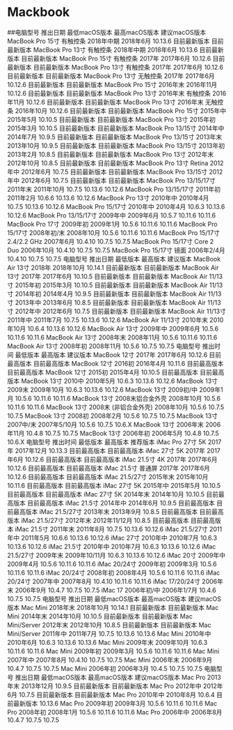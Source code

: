 # Mackbook
##电脑型号	推出日期	最低macOS版本	最高macOS版本	建议macOS版本
MacBook Pro 15寸 有触控条 2018年中期	2018年6月	10.13.6	目前最新版本	目前最新版本
MacBook Pro 13寸 有触控条 2018年中期	2018年6月	10.13.6	目前最新版本	目前最新版本
MacBook Pro 15寸 有触控条 2017年	2017年6月	10.12.6	目前最新版本	目前最新版本
MacBook Pro 13寸 有触控条 2017年	2017年6月	10.12.6	目前最新版本	目前最新版本
MacBook Pro 13寸 无触控条 2017年	2017年6月	10.12.6	目前最新版本	目前最新版本
MacBook Pro 15寸 2016年末	2016年11月	10.12.6	目前最新版本	目前最新版本
MacBook Pro 13寸 2016年末 有触控条	2016年11月	10.12.6	目前最新版本	目前最新版本
MacBook Pro 13寸 2016年末 无触控条	2016年10月	10.12.6	目前最新版本	目前最新版本
MacBook Pro 15寸 2015年中	2015年5月	10.10.5	目前最新版本	目前最新版本
MacBook Pro 13寸 2015年初	2015年3月	10.10.5	目前最新版本	目前最新版本
MacBook Pro 13/15寸 2014年中	2014年7月	10.9.5	目前最新版本	目前最新版本
MacBook Pro 13/15寸 2013年末	2013年10月	10.9.5	目前最新版本	目前最新版本
MacBook Pro 13/15寸 2013年初	2013年2月	10.8.5	目前最新版本	目前最新版本
MacBook Pro 13寸 2012年末	2012年10月	10.8.5	目前最新版本	目前最新版本
MacBook Pro 13寸 Retina 2012年中	2012年6月	10.7.5	目前最新版本	目前最新版本
MacBook Pro 13/15寸 2012年中	2012年6月	10.7.5	目前最新版本	目前最新版本
MacBook Pro 13/15/17寸 2011年末	2011年10月	10.7.5	10.13.6	10.12.6
MacBook Pro 13/15/17寸 2011年初	2011年2月	10.6.6	10.13.6	10.12.6
MacBook Pro 13寸 2010年中	2010年4月	10.7.5	10.13.6	10.12.6
MacBook Pro 15/17寸 2010年中	2010年4月	10.6.3	10.13.6	10.12.6
MacBook Pro 13/15/17寸 2009年中	2009年6月	10.5.7	10.11.6	10.11.6
MacBook Pro 17寸 2009年初	2009年1月	10.5.6	10.11.6	10.11.6
MacBook Pro 15/17寸 2008年初/末	2008年10月	10.5.6	10.11.6	10.11.6
MacBook Pro 15/17寸 2.4/2.2 GHz	2007年6月	10.4.10	10.7.5	10.7.5
MacBook Pro 15/17寸 Core 2 Duo	2006年10月	10.4.10	10.7.5	10.7.5
MacBook Pro 15/17寸 镜面	2006年2/4月	10.4.10	10.7.5	10.7.5
电脑型号	推出日期	最低版本	最高版本	建议版本
MacBook Air 13寸 2018年	2018年10月	10.14.1	目前最新版本	目前最新版本
MacBook Air 13寸 2017年	2017年6月	10.10.5	目前最新版本	目前最新版本
MacBook Air 11/13寸 2015年初	2015年3月	10.10.5	目前最新版本	目前最新版本
MacBook Air 11/13寸 2014年初	2014年4月	10.9.5	目前最新版本	目前最新版本
MacBook Air 11/13寸 2013年中	2013年6月	10.8.5	目前最新版本	目前最新版本
MacBook Air 11/13寸 2012年中	2012年6月	10.7.5	目前最新版本	目前最新版本
MacBook Air 11/13寸 2011年中	2011年7月	10.7.5	10.13.6	10.12.6
MacBook Air 11/13寸 2010年末	2010年10月	10.6.4	10.13.6	10.12.6
MacBook Air 13寸 2009年中	2009年6月	10.5.6	10.11.6	10.11.6
MacBook Air 13寸 2008年末	2008年11月	10.5.6	10.11.6	10.11.6
MacBook Air 13寸 2008年初	2008年11月	10.5.6	10.7.5	10.7.5
电脑型号	推出时间	最低版本	最高版本	建议版本
MacBook 12寸 2017年	2017年6月	10.12.6	目前最高版本	目前最高版本
MacBook 12寸 2016初	2016年4月	10.11.6	目前最高版本	目前最高版本
MacBook 12寸 2015初	2015年4月	10.10.5	目前最高版本	目前最高版本
MacBook 13寸 2010中	2010年5月	10.6.3	10.13.6	10.12.6
MacBook 13寸 2009末	2009年10月	10.6.3	10.13.6	10.12.6
MacBook 13寸 2009初/中	2009年1月	10.5.6	10.11.6	10.11.6
MacBook 13寸 2008末铝合金外壳	2008年10月	10.5.6	10.11.6	10.11.6
MacBook 13寸 2008末 (非铝合金外壳)	2008年10月	10.5.6	10.7.5	10.7.5
MacBook 13寸 2008初	2008年2月	10.5.6	10.7.5	10.7.5
MacBook 13寸 2007中/末	2007年5/10月	10.5.6	10.7.5	10.6.X
MacBook 13寸 2006年末	2006年11月	10.4.8	10.7.5	10.7.5
MacBook 13寸 2006年初	2006年5月	10.4.8	10.7.5	10.6.X
电脑型号	推出时间	最低版本	最高版本	推荐版本
iMac Pro 27寸 5K 2017年	2017年12月	10.13.3	目前最高版本	目前最高版本
iMac 27寸 5K 2017年	2017年6月	10.12.6	目前最高版本	目前最高版本
iMac 21.5寸 4K 2017年	2017年6月	10.12.6	目前最高版本	目前最高版本
iMac 21.5寸 普通屏 2017年	2017年6月	10.12.6	目前最高版本	目前最高版本
iMac 21.5/27寸 2015年末	2015年10月	10.11.6	目前最高版本	目前最高版本
iMac 27寸 5K 2015年中	2015年5月	10.10.5	目前最高版本	目前最高版本
iMac 27寸 5K 2014年末	2014年10月	10.10.5	目前最高版本	目前最高版本
iMac 21.5寸 2014年中	2014年6月	10.9.5	目前最高版本	目前最高版本
iMac 21.5/27寸 2013年末	2013年9月	10.8.5	目前最高版本	目前最高版本
iMac 21.5/27寸 2012年末	2012年11/12月	10.8.5	目前最高版本	目前最高版本
iMac 21.5寸 2011年末	2011年8月	10.7.5	10.13.6	10.12.6
iMac 21.5/27寸 2011年中	2011年5月	10.6.6	10.13.6	10.12.6
iMac 27寸 2010年中	2010年7月	10.6.3	10.13.6	10.12.6
iMac 21.5寸 2010年中	2010年7月	10.6.3	10.13.6	10.12.6
iMac 21.5/27寸 2009年末	2009年10/11月	10.6.3	10.13.6	10.12.6
iMac 20寸 2009年中	2009年4月	10.5.6	10.11.6	10.11.6
iMac 20/24寸 2009年初	2009年3月	10.5.6	10.11.6	10.11.6
iMac 20/24寸 2008年初	2008年4月	10.5.6	10.11.6	10.11.6
iMac 20/24寸 2007年中	2007年8月	10.4.10	10.11.6	10.11.6
iMac 17/20/24寸 2006年末	2006年9月	10.4.7	10.7.5	10.7.5
iMac 17 2006年初/中	2006年1/7月	10.4.6	10.7.5	10.7.5
电脑型号	推出日期	最低macOS版本	最高macOS版本	建议macOS版本
Mac Mini 2018年末	2018年10月	10.14.1	目前最新版本	目前最新版本
Mac Mini 2014年末	2014年10月	10.10.5	目前最新版本	目前最新版本
Mac Mini/Server 2012年末	2012年10月	10.8.5	目前最新版本	目前最新版本
Mac Mini/Server 2011年中	2011年7月	10.7.5	10.13.6	10.13.6
Mac Mini 2010年中	2010年6月	10.6.3	10.13.6	10.13.6
Mac Mini 2009年末	2009年10月	10.6.3	10.11.6	10.11.6
Mac Mini 2009年初	2009年3月	10.5.6	10.11.6	10.11.6
Mac Mini 2007年中	2007年8月	10.4.10	10.7.5	10.7.5
Mac Mini 2006年末	2006年9月	10.4.7	10.7.5	10.7.5
Mac Mini 2006年初	2006年3月	10.4.5	10.7.5	10.7.5
电脑型号	推出日期	最低macOS版本	最高macOS版本	建议macOS版本
Mac Pro 2013年末	2013年12月	10.9.5	目前最新版本	目前最新版本
Mac Pro 2012年中	2012年6月	10.7.5	目前最新版本	目前最新版本
Mac Pro 2010年中	2010年8月	10.6.4	目前最新版本	10.13.6
Mac Pro 2009年初	2009年3月	10.5.6	10.11.6	10.11.6
Mac Pro 2008年初	2008年1月	10.5.6	10.11.6	10.11.6
Mac Pro 2006年中	2006年8月	10.4.7	10.7.5	10.7.5
